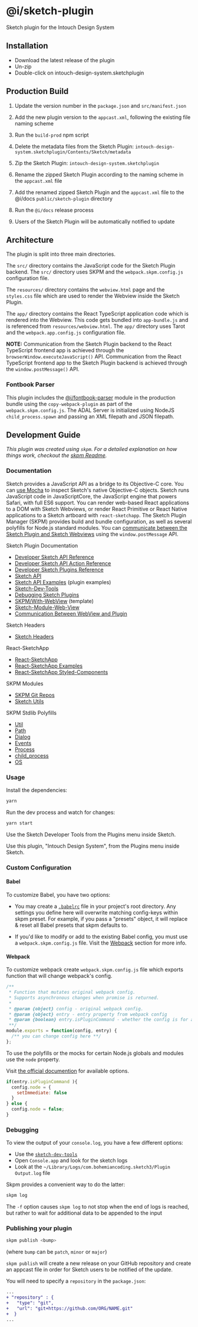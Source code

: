 # @i/sketch-plugin

Sketch plugin for the Intouch Design System


## Installation

- Download the latest release of the plugin
- Un-zip
- Double-click on intouch-design-system.sketchplugin


## Production Build

1. Update the version number in the `package.json` and `src/manifest.json`

2. Add the new plugin version to the `appcast.xml`, following the existing file naming scheme

3. Run the `build-prod` npm script

4. Delete the metadata files from the Sketch Plugin: `intouch-design-system.sketchplugin/Contents/Sketch/metadata`

5. Zip the Sketch Plugin: `intouch-design-system.sketchplugin`

6. Rename the zipped Sketch Plugin according to the naming scheme in the `appcast.xml` file

7. Add the renamed zipped Sketch Plugin and the `appcast.xml` file to the @i/docs `public/sketch-plugin` directory

8. Run the `@i/docs` release process

9. Users of the Sketch Plugin will be automatically notified to update


## Architecture

The plugin is split into three main directories.

The `src/` directory contains the JavaScript code for the Sketch Plugin backend. The `src/` directory uses SKPM and the `webpack.skpm.config.js` configuration file.

The `resources/` directory contains the `webview.html` page and the `styles.css` file which are used to render the Webview inside the Sketch Plugin.

The `app/` directory contains the React TypeScript application code which is rendered into the Webview. This code gets bundled into `app-bundle.js` and is referenced from `resources/webview.html`. The `app/` directory uses Tarot and the `webpack.app.config.js` configuration file.

**NOTE:** Communication from the Sketch Plugin backend to the React TypeScript frontend app is achieved through the `browserWindow.executeJavaScript()` API. Communication from the React TypeScript frontend app to the Sketch Plugin backend is achieved through the `window.postMessage()` API.
<br>


### Fontbook Parser

This plugin includes the [@i/fontbook-parser](https://intazdoweb.intouchsol.com/IntouchDesignSystem/IntouchDesignSystem/_git/fontbook-parser) module in the production bundle using the `copy-webpack-plugin` as part of the `webpack.skpm.config.js`. The ADAL Server is initialized using NodeJS `child_process.spawn` and passing an XML filepath and JSON filepath.
<br>


## Development Guide

_This plugin was created using `skpm`. For a detailed explanation on how things work, checkout the [skpm Readme](https://github.com/skpm/skpm/blob/master/README.md)._


### Documentation

Sketch provides a JavaScript API as a bridge to its Objective-C core. You can [use Mocha](https://github.com/logancollins/Mocha#introspecting-the-objective-c-runtime) to inspect Sketch's native Objective-C objects. Sketch runs JavaScript code in JavaScriptCore, the JavaScript engine that powers Safari, with full ES6 support. You can render web-based React applications to a DOM with Sketch Webviews, or render React Primitive or React Native applications to a Sketch artboard with `react-sketchapp`. The Sketch Plugin Manager (SKPM) provides build and bundle configuration, as well as several polyfills for Node.js standard modules. You can [communicate between the Sketch Plugin and Sketch Webviews](https://github.com/skpm/sketch-module-web-view/blob/master/docs/communication-plugin-webview.md) using the `window.postMessage` API.

Sketch Plugin Documentation
* [Developer Sketch API Reference](https://developer.sketch.com/reference/api)
* [Developer Sketch API Action Reference](https://developer.sketch.com/reference/action/)
* [Developer Sketch Plugins Reference](https://developer.sketch.com/plugins/)
* [Sketch API](https://github.com/sketch-hq/SketchAPI)
* [Sketch API Examples](https://github.com/sketch-hq/SketchAPI/tree/develop/examples/) (plugin examples)
* [Sketch-Dev-Tools](https://github.com/skpm/sketch-dev-tools)
* [Debugging Sketch Plugins](https://developer.sketch.com/plugins/debugging)
* [SKPM/With-WebView](https://github.com/skpm/with-webview) (template)
* [Sketch-Module-Web-View](https://github.com/skpm/sketch-module-web-view)
* [Communication Between WebView and Plugin](https://github.com/skpm/sketch-module-web-view/blob/master/docs/communication-plugin-webview.md)

Sketch Headers
* [Sketch Headers](https://github.com/abynim/Sketch-Headers)

React-SketchApp
* [React-SketchApp](https://github.com/airbnb/react-sketchapp)
* [React-SketchApp Examples](https://github.com/airbnb/react-sketchapp/tree/master/examples)
* [React-SketchApp Styled-Components](https://github.com/airbnb/react-sketchapp/tree/master/examples/styled-components)

SKPM Modules
* [SKPM Git Repos](https://github.com/skpm)
* [Sketch Utils](https://github.com/skpm/sketch-utils)

SKPM Stdlib Polyfills
* [Util](https://github.com/skpm/util)
* [Path](https://github.com/skpm/path)
* [Dialog](https://github.com/skpm/dialog)
* [Events](https://github.com/skpm/events)
* [Process](https://github.com/skpm/process)
* [child_process](https://github.com/skpm/child_process)
* [OS](https://github.com/skpm/os)


### Usage

Install the dependencies:
```bash
yarn
```

Run the dev process and watch for changes:
```bash
yarn start
```

Use the Sketch Developer Tools from the Plugins menu inside Sketch.

Use this plugin, "Intouch Design System", from the Plugins menu inside Sketch.


### Custom Configuration

#### Babel

To customize Babel, you have two options:

- You may create a [`.babelrc`](https://babeljs.io/docs/usage/babelrc) file in your project's root directory. Any settings you define here will overwrite matching config-keys within skpm preset. For example, if you pass a "presets" object, it will replace & reset all Babel presets that skpm defaults to.

- If you'd like to modify or add to the existing Babel config, you must use a `webpack.skpm.config.js` file. Visit the [Webpack](#webpack) section for more info.

#### Webpack

To customize webpack create `webpack.skpm.config.js` file which exports function that will change webpack's config.

```js
/**
 * Function that mutates original webpack config.
 * Supports asynchronous changes when promise is returned.
 *
 * @param {object} config - original webpack config.
 * @param {object} entry - entry property from webpack config
 * @param {boolean} entry.isPluginCommand - whether the config is for a plugin command or a resource
 **/
module.exports = function(config, entry) {
  /** you can change config here **/
};
```

To use the polyfills or the mocks for certain Node.js globals and modules use the `node` property.

Visit [the official documention](https://webpack.js.org/configuration/node/) for available options.

```js
if(entry.isPluginCommand ){
  config.node = {
    setImmediate: false
  }
} else {
  config.node = false;
}
```

### Debugging

To view the output of your `console.log`, you have a few different options:

- Use the [`sketch-dev-tools`](https://github.com/skpm/sketch-dev-tools)
- Open `Console.app` and look for the sketch logs
- Look at the `~/Library/Logs/com.bohemiancoding.sketch3/Plugin Output.log` file

Skpm provides a convenient way to do the latter:

```bash
skpm log
```

The `-f` option causes `skpm log` to not stop when the end of logs is reached, but rather to wait for additional data to be appended to the input

### Publishing your plugin

```bash
skpm publish <bump>
```

(where `bump` can be `patch`, `minor` or `major`)

`skpm publish` will create a new release on your GitHub repository and create an appcast file in order for Sketch users to be notified of the update.

You will need to specify a `repository` in the `package.json`:

```diff
...
+ "repository" : {
+   "type": "git",
+   "url": "git+https://github.com/ORG/NAME.git"
+  }
...
```
